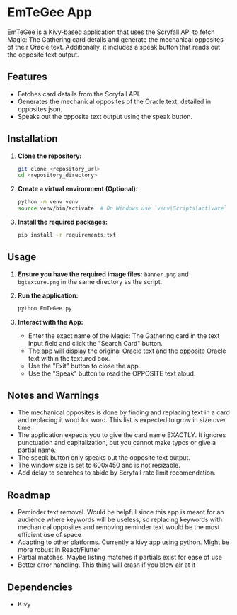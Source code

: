 # EmTeGee App

EmTeGee is a Kivy-based application that uses the Scryfall API to fetch Magic: The Gathering card details and generate the mechanical opposites of their Oracle text. Additionally, it includes a speak button that reads out the opposite text output.

## Features

- Fetches card details from the Scryfall API.
- Generates the mechanical opposites of the Oracle text, detailed in opposites.json.
- Speaks out the opposite text output using the speak button.

## Installation

1. **Clone the repository:**

    ```sh
    git clone <repository_url>
    cd <repository_directory>
    ```

2. **Create a virtual environment (Optional):**

    ```sh
    python -m venv venv
    source venv/bin/activate  # On Windows use `venv\Scripts\activate`
    ```

3. **Install the required packages:**

    ```sh
    pip install -r requirements.txt
    ```

## Usage

1. **Ensure you have the required image files:** `banner.png` and `bgtexture.png` in the same directory as the script.

2. **Run the application:**

    ```sh
    python EmTeGee.py
    ```

3. **Interact with the App:**

    - Enter the exact name of the Magic: The Gathering card in the text input field and click the "Search Card" button.
    - The app will display the original Oracle text and the opposite Oracle text within the textured box.
    - Use the "Exit" button to close the app.
    - Use the "Speak" button to read the OPPOSITE text aloud.

## Notes and Warnings

- The mechanical opposites is done by finding and replacing text in a card and replacing it word for word. This list is expected to grow in size over time
- The application expects you to give the card name EXACTLY. It ignores punctuation and capitalization, but you cannot make typos or give a partial name.
- The speak button only speaks out the opposite text output.
- The window size is set to 600x450 and is not resizable.
- Add delay to searches to abide by Scryfall rate limit recomendation. 

## Roadmap

- Reminder text removal. Would be helpful since this app is meant for an audience where keywords will be useless, so replacing keywords with mechanical opposites and removing reminder text would be the most efficient use of space
- Adapting to other platforms. Currently a kivy app using python. Might be more robust in React/Flutter
- Partial matches. Maybe listing matches if partials exist for ease of use
- Better error handling. This thing will crash if you blow air at it

## Dependencies

- Kivy

